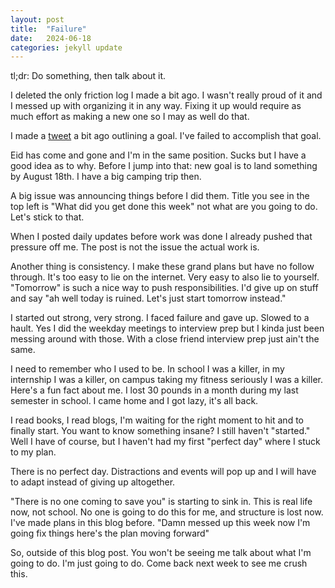 ```yaml
---
layout: post
title:  "Failure"
date:   2024-06-18
categories: jekyll update
---
```


tl;dr: Do something, then talk about it.

I deleted the only friction log I made a bit ago. I wasn't really proud of it
and I messed up with organizing it in any way. Fixing it up would require as
much effort as making a new one so I may as well do that.

I made a [tweet](https://x.com/mustafa_tariqk/status/1780433932904714573) a
bit ago outlining a goal. I've failed to accomplish that goal.

Eid has come and gone and I'm in the same position. Sucks but I have a good
idea as to why. Before I jump into that: new goal is to land something by
August 18th. I have a big camping trip then.

A big issue was announcing things before I did them. Title you see in the top
left is "What did you get done this week" not what are you going to do. Let's
stick to that.

When I posted daily updates before work was done I already pushed that pressure
off me. The post is not the issue the actual work is.

Another thing is consistency. I make these grand plans but have no follow
through. It's too easy to lie on the internet. Very easy to also lie to
yourself. "Tomorrow" is such a nice way to push responsibilities. I'd give up
on stuff and say "ah well today is ruined. Let's just start tomorrow instead."

I started out strong, very strong. I faced failure and gave up. Slowed to a
hault. Yes I did the weekday meetings to interview prep but I kinda just been
messing around with those. With a close friend interview prep just ain't the
same.

I need to remember who I used to be. In school I was a killer, in my internship
I was a killer, on campus taking my fitness seriously I was a killer. Here's a
fun fact about me. I lost 30 pounds in a month during my last semester in
school. I came home and I got lazy, it's all back.

I read books, I read blogs, I'm waiting for the right moment to hit and to
finally start. You want to know something insane? I still haven't "started."
Well I have of course, but I haven't had my first "perfect day" where I stuck
to my plan.

There is no perfect day. Distractions and events will pop up and I will have to
adapt instead of giving up altogether.

"There is no one coming to save you" is starting to sink in. This is real life
now, not school. No one is going to do this for me, and structure is lost now.
I've made plans in this blog before. "Damn messed up this week now I'm going
fix things here's the plan moving forward"

So, outside of this blog post. You won't be seeing me talk about what I'm going
to do. I'm just going to do. Come back next week to see me crush this.
